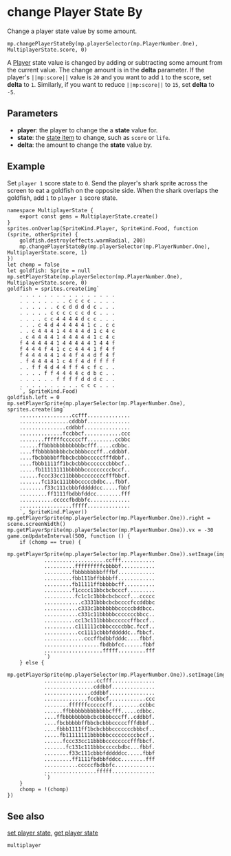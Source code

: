# change Player State By

Change a player state value by some amount.

```sig
mp.changePlayerStateBy(mp.playerSelector(mp.PlayerNumber.One), MultiplayerState.score, 0)
```
A [Player](/types/player) state value is changed by adding or subtracting some amount from the current value. The change amount is in the **delta** parameter. If the player's ``||mp:score||`` value is `20` and you want to add `1` to the score, set **delta** to `1`. Similarly, if you want to reduce ``||mp:score||`` to `15`, set **delta** to `-5`.

## Parameters

* **player**: the player to change the a **state** value for.
* **state**: the [state item](/reference/multiplayer/multiplayer-state) to change, such as `score` or `life`.
* **delta**: the amount to change the **state** value by.

## Example

Set `player 1` score state to `0`. Send the player's shark sprite across the screen to eat a goldfish on the opposite side. When the shark overlaps the goldfish, add `1` to `player 1` score state.

```blocks
namespace MultiplayerState {
    export const gems = MultiplayerState.create()
}
sprites.onOverlap(SpriteKind.Player, SpriteKind.Food, function (sprite, otherSprite) {
    goldfish.destroy(effects.warmRadial, 200)
    mp.changePlayerStateBy(mp.playerSelector(mp.PlayerNumber.One), MultiplayerState.score, 1)
})
let chomp = false
let goldfish: Sprite = null
mp.setPlayerState(mp.playerSelector(mp.PlayerNumber.One), MultiplayerState.score, 0)
goldfish = sprites.create(img`
    . . . . . . . . . . . . . . . . 
    . . . . . . . . c c c c . . . . 
    . . . . . . c c d d d d c . . . 
    . . . . . c c c c c c d c . . . 
    . . . . c c 4 4 4 4 d c c . . . 
    . . . c 4 d 4 4 4 4 4 1 c . c c 
    . . c 4 4 4 1 4 4 4 4 d 1 c 4 c 
    . c 4 4 4 4 1 4 4 4 4 4 1 c 4 c 
    f 4 4 4 4 4 1 4 4 4 4 4 1 4 4 f 
    f 4 4 4 f 4 1 c c 4 4 4 1 f 4 f 
    f 4 4 4 4 4 1 4 4 f 4 4 d f 4 f 
    . f 4 4 4 4 1 c 4 f 4 d f f f f 
    . . f f 4 d 4 4 f f 4 c f c . . 
    . . . . f f 4 4 4 4 c d b c . . 
    . . . . . . f f f f d d d c . . 
    . . . . . . . . . . c c c . . . 
    `, SpriteKind.Food)
goldfish.left = 0
mp.setPlayerSprite(mp.playerSelector(mp.PlayerNumber.One), sprites.create(img`
    .................ccfff..............
    ................cddbbf..............
    ...............cddbbf...............
    ..............fccbbcf............ccc
    ........ffffffccccccff.........ccbbc
    ......ffbbbbbbbbbbbbbcfff.....cdbbc.
    ....ffbbbbbbbbbcbcbbbbcccff..cddbbf.
    ....fbcbbbbbffbbcbcbbbcccccfffdbbf..
    ....fbbb1111ff1bcbcbbbcccccccbbbcf..
    .....fb11111111bbbbbbcccccccccbccf..
    ......fccc33cc11bbbbccccccccfffbbcf.
    .......fc131c111bbbcccccbdbc...fbbf.
    ........f33c111cbbbfdddddcc.....fbbf
    .........ff1111fbdbbfddcc........fff
    ...........cccccfbdbbfc.............
    .................fffff..............
    `, SpriteKind.Player))
mp.getPlayerSprite(mp.playerSelector(mp.PlayerNumber.One)).right = scene.screenWidth()
mp.getPlayerSprite(mp.playerSelector(mp.PlayerNumber.One)).vx = -30
game.onUpdateInterval(500, function () {
    if (chomp == true) {
        mp.getPlayerSprite(mp.playerSelector(mp.PlayerNumber.One)).setImage(img`
            ....................ccfff...........
            ..........fffffffffcbbbbf...........
            .........fbbbbbbbbbfffbf............
            .........fbb111bffbbbbff............
            .........fb11111ffbbbbbcff..........
            .........f1cccc11bbcbcbcccf.........
            ..........fc1c1c1bbbcbcbcccf...ccccc
            ............c3331bbbcbcbccccfccddbbc
            ...........c333c1bbbbbbbcccccbddbcc.
            ...........c331c11bbbbbcccccccbbcc..
            ..........cc13c111bbbbccccccffbccf..
            ..........c111111cbbbcccccbbc.fccf..
            ...........cc1111cbbbfdddddc..fbbcf.
            .............cccffbdbbfdddc....fbbf.
            ..................fbdbbfcc......fbbf
            ...................fffff.........fff
            `)
    } else {
        mp.getPlayerSprite(mp.playerSelector(mp.PlayerNumber.One)).setImage(img`
            .................ccfff..............
            ................cddbbf..............
            ...............cddbbf...............
            ..............fccbbcf............ccc
            ........ffffffccccccff.........ccbbc
            ......ffbbbbbbbbbbbbbcfff.....cdbbc.
            ....ffbbbbbbbbbcbcbbbbcccff..cddbbf.
            ....fbcbbbbbffbbcbcbbbcccccfffdbbf..
            ....fbbb1111ff1bcbcbbbcccccccbbbcf..
            .....fb11111111bbbbbbcccccccccbccf..
            ......fccc33cc11bbbbccccccccfffbbcf.
            .......fc131c111bbbcccccbdbc...fbbf.
            ........f33c111cbbbfdddddcc.....fbbf
            .........ff1111fbdbbfddcc........fff
            ...........cccccfbdbbfc.............
            .................fffff..............
            `)
    }
    chomp = !(chomp)
})
```

## See also

[set player state](/reference/multiplayer/set-player-state),
[get player state](/reference/multiplayer/get-player-state)

```package
multiplayer
```